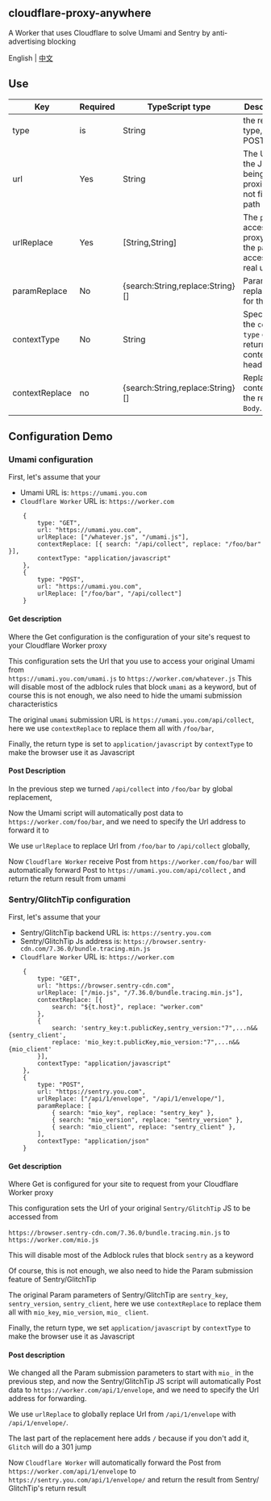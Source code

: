 ## cloudflare-proxy-anywhere
A Worker that uses Cloudflare to solve Umami and Sentry by anti-advertising blocking

English | [中文](readmeZh.MD)

## Use
Key | Required | TypeScript type | Description
--- | --- | --- | --- 
type | is | String | the request type, GET or POST
url | Yes | String | The URL of the JS being proxied, do not fill in path
urlReplace | Yes | [String,String] | The `path` to access the proxy and the `path` to access the real url
paramReplace | No | {search:String,replace:String}[] | Parameter replacement for the url
contextType | No | String | Specifies the `content-type` of the returned content header.
contextReplace | no | {search:String,replace:String}[] | Replace the content of the returned `Body`.

## Configuration Demo
### Umami configuration
First, let's assume that your
 - Umami URL is: `https://umami.you.com`  
 - `Cloudflare Worker` URL is: `https://worker.com`
```
    {
        type: "GET",
        url: "https://umami.you.com",
        urlReplace: ["/whatever.js", "/umami.js"],
        contextReplace: [{ search: "/api/collect", replace: "/foo/bar" }],
        contextType: "application/javascript"
    },
    {
        type: "POST",
        url: "https://umami.you.com",
        urlReplace: ["/foo/bar", "/api/collect"]
    }
```
#### Get description
Where the Get configuration is the configuration of your site's request to your Cloudflare Worker proxy

This configuration sets the Url that you use to access your original Umami from  
`https://umami.you.com/umami.js` to `https://worker.com/whatever.js`
This will disable most of the adblock rules that block `umami` as a keyword, but of course this is not enough, we also need to hide the umami submission characteristics  

The original `umami` submission URL is `https://umami.you.com/api/collect`, here we use `contextReplace` to replace them all with `/foo/bar`,

Finally, the return type is set to `application/javascript` by `contextType` to make the browser use it as Javascript

#### Post Description

In the previous step we turned `/api/collect` into `/foo/bar` by global replacement,

Now the Umami script will automatically post data to `https://worker.com/foo/bar`, and we need to specify the Url address to forward it to

We use `urlReplace` to replace Url from `/foo/bar` to `/api/collect` globally,

Now `Cloudflare Worker` receive Post from `https://worker.com/foo/bar` will automatically forward Post to `https://umami.you.com/api/collect` , and return the return result from umami

### Sentry/GlitchTip configuration
First, let's assume that your
 - Sentry/GlitchTip backend URL is: ``https://sentry.you.com``  
 - Sentry/GlitchTip Js address is: ``https://browser.sentry-cdn.com/7.36.0/bundle.tracing.min.js``
 - `Cloudflare Worker` URL is: `https://worker.com`
```
    {
        type: "GET",
        url: "https://browser.sentry-cdn.com",
        urlReplace: ["/mio.js", "/7.36.0/bundle.tracing.min.js"],
        contextReplace: [{
            search: "${t.host}", replace: "worker.com"
        },
        {
            search: 'sentry_key:t.publicKey,sentry_version:"7",...n&&{sentry_client',
            replace: 'mio_key:t.publicKey,mio_version:"7",...n&&{mio_client'
        }],
        contextType: "application/javascript"
    },
    {
        type: "POST",
        url: "https://sentry.you.com",
        urlReplace: ["/api/1/envelope", "/api/1/envelope/"],
        paramReplace: [
            { search: "mio_key", replace: "sentry_key" },
            { search: "mio_version", replace: "sentry_version" },
            { search: "mio_client", replace: "sentry_client" },
        ],
        contextType: "application/json"
    }
```
 #### Get description
Where Get is configured for your site to request from your Cloudflare Worker proxy

This configuration sets the Url of your original `Sentry/GlitchTip` JS to be accessed from

`https://browser.sentry-cdn.com/7.36.0/bundle.tracing.min.js` to `https://worker.com/mio.js`

This will disable most of the Adblock rules that block `sentry` as a keyword

Of course, this is not enough, we also need to hide the Param submission feature of Sentry/GlitchTip

The original Param parameters of Sentry/GlitchTip are `sentry_key`, `sentry_version`, `sentry_client`, here we use `contextReplace` to replace them all with `mio_key`, `mio_version`, `mio_ client`.

Finally, the return type, we set `application/javascript` by `contextType` to make the browser use it as Javascript

#### Post description
We changed all the Param submission parameters to start with `mio_` in the previous step, and now the Sentry/GlitchTip JS script will automatically Post data to `https://worker.com/api/1/envelope`, and we need to specify the Url address for forwarding.

We use `urlReplace` to globally replace Url from `/api/1/envelope` with `/api/1/envelope/`.

The last part of the replacement here adds `/` because if you don't add it, `Glitch` will do a 301 jump

Now `Cloudflare Worker` will automatically forward the Post from `https://worker.com/api/1/envelope` to `https://sentry.you.com/api/1/envelope/` and return the result from Sentry/ GlitchTip's return result

